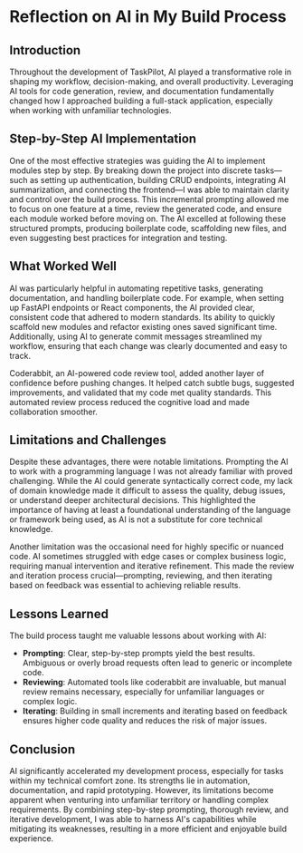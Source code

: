 # Reflection on AI in My Build Process

## Introduction

Throughout the development of TaskPilot, AI played a transformative role in shaping my workflow, decision-making, and overall productivity. Leveraging AI tools for code generation, review, and documentation fundamentally changed how I approached building a full-stack application, especially when working with unfamiliar technologies.

## Step-by-Step AI Implementation

One of the most effective strategies was guiding the AI to implement modules step by step. By breaking down the project into discrete tasks—such as setting up authentication, building CRUD endpoints, integrating AI summarization, and connecting the frontend—I was able to maintain clarity and control over the build process. This incremental prompting allowed me to focus on one feature at a time, review the generated code, and ensure each module worked before moving on. The AI excelled at following these structured prompts, producing boilerplate code, scaffolding new files, and even suggesting best practices for integration and testing.

## What Worked Well

AI was particularly helpful in automating repetitive tasks, generating documentation, and handling boilerplate code. For example, when setting up FastAPI endpoints or React components, the AI provided clear, consistent code that adhered to modern standards. Its ability to quickly scaffold new modules and refactor existing ones saved significant time. Additionally, using AI to generate commit messages streamlined my workflow, ensuring that each change was clearly documented and easy to track.

Coderabbit, an AI-powered code review tool, added another layer of confidence before pushing changes. It helped catch subtle bugs, suggested improvements, and validated that my code met quality standards. This automated review process reduced the cognitive load and made collaboration smoother.

## Limitations and Challenges

Despite these advantages, there were notable limitations. Prompting the AI to work with a programming language I was not already familiar with proved challenging. While the AI could generate syntactically correct code, my lack of domain knowledge made it difficult to assess the quality, debug issues, or understand deeper architectural decisions. This highlighted the importance of having at least a foundational understanding of the language or framework being used, as AI is not a substitute for core technical knowledge.

Another limitation was the occasional need for highly specific or nuanced code. AI sometimes struggled with edge cases or complex business logic, requiring manual intervention and iterative refinement. This made the review and iteration process crucial—prompting, reviewing, and then iterating based on feedback was essential to achieving reliable results.

## Lessons Learned

The build process taught me valuable lessons about working with AI:
- **Prompting**: Clear, step-by-step prompts yield the best results. Ambiguous or overly broad requests often lead to generic or incomplete code.
- **Reviewing**: Automated tools like coderabbit are invaluable, but manual review remains necessary, especially for unfamiliar languages or complex logic.
- **Iterating**: Building in small increments and iterating based on feedback ensures higher code quality and reduces the risk of major issues.

## Conclusion

AI significantly accelerated my development process, especially for tasks within my technical comfort zone. Its strengths lie in automation, documentation, and rapid prototyping. However, its limitations become apparent when venturing into unfamiliar territory or handling complex requirements. By combining step-by-step prompting, thorough review, and iterative development, I was able to harness AI's capabilities while mitigating its weaknesses, resulting in a more efficient and enjoyable build experience.